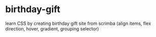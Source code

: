# birthday-gift
learn CSS by creating birthday gift site from scrimba (align items, flex direction, hover, gradient, grouping selector)


